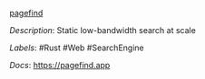 [pagefind](https://github.com/CloudCannon/pagefind)

*Description*: Static low-bandwidth search at scale

*Labels*: #Rust #Web #SearchEngine

*Docs*: https://pagefind.app
